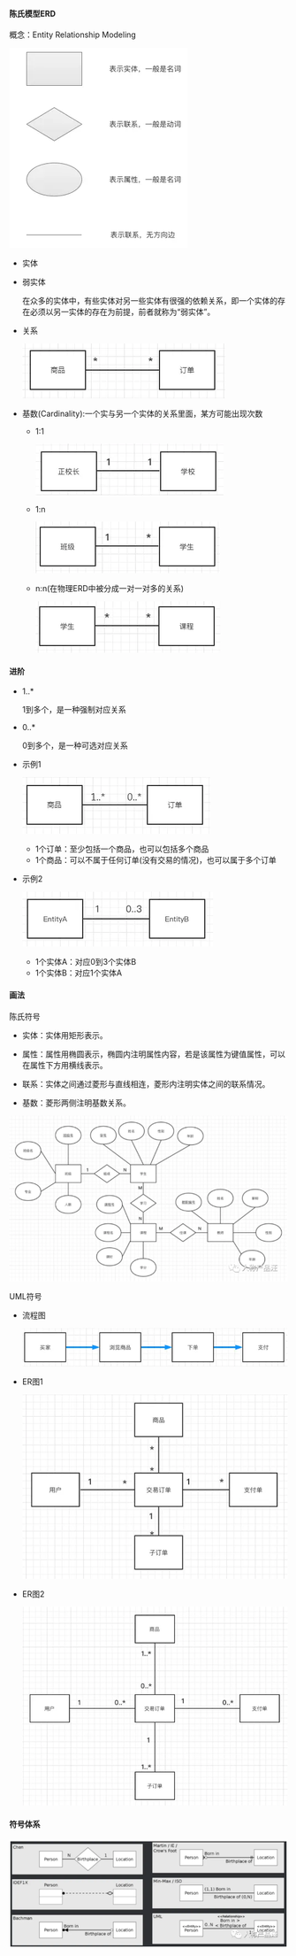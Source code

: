 #### 陈氏模型ERD

概念：Entity Relationship Modeling

![Element.png](chen/Element.png)

* 实体
  
* 弱实体

  在众多的实体中，有些实体对另一些实体有很强的依赖关系，即一个实体的存在必须以另一实体的存在为前提，前者就称为“弱实体”。

* 关系

  ![Relationship.png](chen/Relationship.png)

* 基数(Cardinality):一个实与另一个实体的关系里面，某方可能出现次数
  * 1:1
  
    ![C1-1.png](chen/C1-1.png)
  * 1:n
    
    ![C1-n.png](chen/C1-n.png)
  * n:n(在物理ERD中被分成一对一对多的关系)
    
    ![Cn-n.png](chen/Cn-n.png)

#### 进阶

* 1..*
  
    1到多个，是一种强制对应关系
  
* 0..*

    0到多个，是一种可选对应关系

* 示例1
  
    ![ProductOrder.png](chen/ProductOrder.png)
    * 1个订单：至少包括一个商品，也可以包括多个商品
    * 1个商品：可以不属于任何订单(没有交易的情况)，也可以属于多个订单
* 示例2    
  
  ![EntitySample.png](chen/EntitySample.png)
    * 1个实体A：对应0到3个实体B
    * 1个实体B：对应1个实体A

#### 画法

陈氏符号

* 实体：实体用矩形表示。

* 属性：属性用椭圆表示，椭圆内注明属性内容，若是该属性为键值属性，可以在属性下方用横线表示。

* 联系：实体之间通过菱形与直线相连，菱形内注明实体之间的联系情况。

* 基数：菱形两侧注明基数关系。

![ChenERSample.png](chen/ChenERSample.png)

UML符号

* 流程图
  
  ![FlowChartUML.png](chen/FlowChartUML.png)
  
* ER图1

  ![ER1UML.png](chen/ER1UML.png)

* ER图2

  ![ER2UML.png](chen/ER2UML.png)

#### 符号体系

![SignArchitecture.png](chen/SignArchitecture.png)


  
